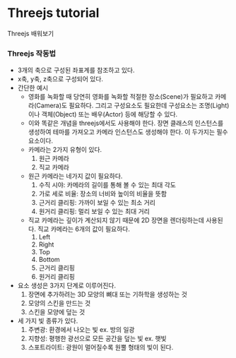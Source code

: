 # Threejs tutorial

Threejs 배워보기

### Threejs 작동법

-   3개의 축으로 구성된 좌표계를 참조하고 있다.
-   x축, y축, z축으로 구성되어 있다.
-   간단한 예시
    -   영화를 녹화할 때 당연히 영화를 녹화할 적절한 장소(Scene)가 필요하고 카메라(Camera)도 필요하다. 그리고 구성요소도 필요한데 구성요소는 조명(Light)이나 객체(Object) 또는 배우(Actor) 등에 해당할 수 있다.
    -   이와 똑같은 개념을 threejs에서도 사용해야 한다. 장면 클래스의 인스턴스를 생성하여 테마를 가져오고 카메라 인스턴스도 생성해야 한다. 이 두가지는 필수요소이다.
    -   카메라는 2가지 유형이 있다.
        1. 원근 카메라
        2. 직교 카메라
    -   원근 카메라는 네가지 값이 필요하다.
        1. 수직 시야: 카메라의 길이를 통해 볼 수 있는 최대 각도
        2. 가로 세로 비율: 장소의 너비와 높이의 비율을 뜻함
        3. 근거리 클리핑: 가까이 보일 수 있는 최소 거리
        4. 원거리 클리핑: 멀리 보일 수 있는 최대 거리
    -   직교 카메라는 깊이가 계산되지 않기 때문에 2D 장면을 렌더링하는데 사용된다. 직교 카메라는 6개의 값이 필요하다.
        1. Left
        2. Right
        3. Top
        4. Bottom
        5. 근거리 클리핑
        6. 원거리 클리핑
-   요소 생성은 3가지 단계로 이루어진다.
    1. 장면에 추가하려는 3D 모양의 뼈대 또는 기하학을 생성하는 것
    2. 모양의 스킨을 만드는 것
    3. 스킨을 모양에 덮는 것
-   세 가지 빛 종류가 있다.
    1.  주변광: 환경에서 나오는 빛 ex. 방의 일광
    2.  지향성: 평행한 광선으로 모든 공간을 덮는 빛 ex. 햇빛
    3.  스포트라이트: 광원이 멀어질수록 원뿔 형태의 빛이 된다.

